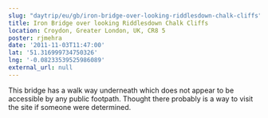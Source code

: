 ```yaml
---
slug: "daytrip/eu/gb/iron-bridge-over-looking-riddlesdown-chalk-cliffs"
title: Iron Bridge over looking Riddlesdown Chalk Cliffs
location: Croydon, Greater London, UK, CR8 5
poster: rjmehra
date: '2011-11-03T11:47:00'
lat: '51.316999734750326'
lng: '-0.08233539525986089'
external_url: null
---
```


This bridge has a walk way underneath which does not appear to be accessible by any public footpath. Thought there probably is a way to visit the site if someone were determined.
